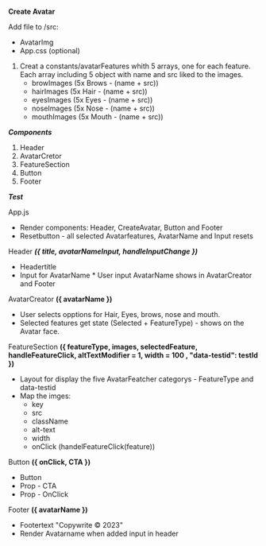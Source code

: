 **Create Avatar**

Add file to /src:

- AvatarImg
- App.css (optional)

1. Creat a constants/avatarFeatures whith 5 arrays, one for each feature. Each array including 5 object with name and src liked to the images.
    - browImages (5x Brows - (name + src))
    - hairImages (5x Hair - (name + src))
    - eyesImages (5x Eyes - (name + src))
    - noseImages (5x Nose - (name + src))
    - mouthImages (5x Mouth - (name + src))

**_Components_**

1. Header
2. AvatarCretor
3. FeatureSection
4. Button
5. Footer

**_Test_**

App.js
- Render components: Header, CreateAvatar, Button and Footer
- Resetbutton - all selected Avatarfeatures, AvatarName and Input resets

Header **_({ title, avatarNameInput, handleInputChange })_**
- Headertitle
- Input for AvatarName \* User input AvatarName shows in AvatarCreator and Footer

AvatarCreator **({ avatarName })**
- User selects opptions for Hair, Eyes, brows, nose and mouth. 
- Selected features get state (Selected + FeatureType) - shows on the Avatar face.

FeatureSection **({ featureType, images, selectedFeature, handleFeatureClick, altTextModifier = 1, width = 100 , "data-testid": testId })** 
- Layout for display the five AvatarFeatcher categorys - FeatureType and data-testid 
- Map the imges:
    * key
    * src
    * className
    * alt-text
    * width
    * onClick (handelFeatureClick(feature))

Button **({ onClick, CTA })**
 - Button
 - Prop - CTA 
 - Prop - OnClick

Footer **({ avatarName })**
 - Footertext "Copywrite © 2023"
 - Render Avatarname when added input in header
